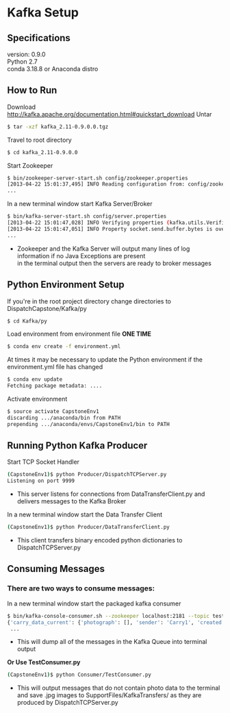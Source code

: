 # Kafka Setup

## Specifications
version: 0.9.0<br>
Python 2.7<br>
conda 3.18.8 or Anaconda distro<br>

## How to Run
Download
http://kafka.apache.org/documentation.html#quickstart_download
Untar
```bash 
$ tar -xzf kafka_2.11-0.9.0.0.tgz
```
Travel to root directory
```bash 
$ cd kafka_2.11-0.9.0.0
```
Start Zookeeper
```bash 
$ bin/zookeeper-server-start.sh config/zookeeper.properties
[2013-04-22 15:01:37,495] INFO Reading configuration from: config/zookeeper.properties (org.apache.zookeeper.server.quorum.QuorumPeerConfig)
...
```
In a new terminal window start Kafka Server/Broker
```bash 
$ bin/kafka-server-start.sh config/server.properties
[2013-04-22 15:01:47,028] INFO Verifying properties (kafka.utils.VerifiableProperties)
[2013-04-22 15:01:47,051] INFO Property socket.send.buffer.bytes is overridden to 1048576 (kafka.utils.VerifiableProperties)
...
```
* Zookeeper and the Kafka Server will output many lines of log information if no Java Exceptions are present <br> in the terminal output then the servers are ready to broker messages

## Python Environment Setup 
If you're in the root project directory change directories to DispatchCapstone/Kafka/py
```bash 
$ cd Kafka/py
```
Load environment from environment file __ONE TIME__
```bash 
$ conda env create -f environment.yml
```

At times it may be necessary to update the Python environment if the environment.yml file has changed 
```bash 
$ conda env update
Fetching package metadata: ....
```

Activate environment
```bash 
$ source activate CapstoneEnv1
discarding .../anaconda/bin from PATH
prepending .../anaconda/envs/CapstoneEnv1/bin to PATH
```

## Running Python Kafka Producer
Start TCP Socket Handler
```bash 
(CapstoneEnv1)$ python Producer/DispatchTCPServer.py
Listening on port 9999
```
* This server listens for connections from DataTransferClient.py and delivers messages to the Kafka Broker

In a new terminal window start the Data Transfer Client
```bash 
(CapstoneEnv1)$ python Producer/DataTransferClient.py
```
* This client transfers binary encoded python dictionaries to DispatchTCPServer.py

## Consuming Messages
### There are two ways to consume messages:
In a new terminal window start the packaged kafka consumer
```bash 
$ bin/kafka-console-consumer.sh --zookeeper localhost:2181 --topic test_topic --from-beginning
{'carry_data_current': {'photograph': [], 'sender': 'Carry1', 'created': '2016-02-22T01:21:44.981065-08:00', 'light_status': {'back_on': True, 'front_on': True}, 'battery_life': 89.96969696969697, 'door_status': {'right_open': False, 'left_open': False}, 'current_location': {'latitude': 37.642724696969694, 'elevation': 0.14848484848484847, 'longitude': -122.41751727272728}, 'speed': 2.0}}
 ...
```
* This will dump all of the messages in the Kafka Queue into terminal output

__Or Use TestConsumer.py__
```bash 
(CapstoneEnv1)$ python Consumer/TestConsumer.py
```
* This will output messages that do not contain photo data to the terminal 
and save .jpg images to SupportFiles/KafkaTransfers/ as they are produced by DispatchTCPServer.py
